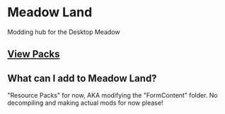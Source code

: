 # Meadow Land
Modding hub for the Desktop Meadow

## [View Packs](rp/_index.md)

## What can I add to Meadow Land?
"Resource Packs" for now, AKA modifying the "FormContent" folder.
No decompiling and making actual mods for now please!
